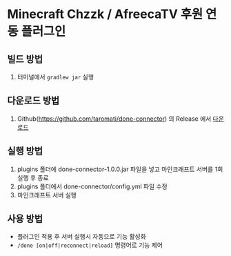 # Minecraft Chzzk / AfreecaTV 후원 연동 플러그인


## **빌드 방법**

1. 터미널에서 `gradlew jar` 실행

## **다운로드 방법**
1. Github(https://github.com/taromati/done-connector) 의 Release 에서 [다운로드](https://github.com/taromati/done-connector/releases/download/1.2.0/done-connector-1.2.0.jar)

## **실행 방법**

1. plugins 폴더에 done-connector-1.0.0.jar 파일을 넣고 마인크래프트 서버를 1회 실행 후 종료
2. plugins 폴더에서 done-connector/config.yml 파일 수정
3. 마인크래프트 서버 실행


## **사용 방법**

* 플러그인 적용 후 서버 실행시 자동으로 기능 활성화
* `/done [on|off|reconnect|reload]` 명령어로 기능 제어
